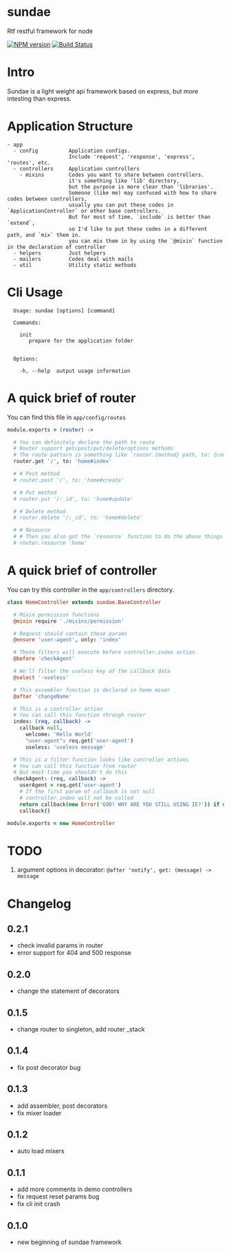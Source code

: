 sundae
======

Rtf restful framework for node

[![NPM version][npm-image]][npm-url] [![Build Status][travis-image]][travis-url]

# Intro

Sundae is a light weight api framework based on express, but more intesting than express.

# Application Structure
```
- app
  - config          Application configs.
                    Include 'request', 'response', 'express', 'routes', etc.
  - controllers     Application controllers
    - mixins        Codes you want to share between controllers.
                    it's something like 'lib' directory,
                    but the purpose is more clear than 'libraries'.
                    Someone (like me) may confused with how to share codes between controllers,
                    usually you can put these codes in `ApplicationController` or other base controllers.
                    But for most of time, `include` is better than `extend`,
                    so I'd like to put these codes in a different path, and `mix` them in.
                    you can mix them in by using the `@mixin` function in the declaration of controller
  - helpers         Just helpers
  - mailers         Codes deal with mails
  - util            Utility static methods
```

# Cli Usage
```
  Usage: sundae [options] [command]

  Commands:

    init
       prepare for the application folder


  Options:

    -h, --help  output usage information
```
# A quick brief of router

You can find this file in `app/config/routes`

```coffeescript
module.exports = (router) ->

  # You can definitely declare the path to route
  # Router support get/post/put/delete/options methods
  # The route pattarn is something like `router.{method} path, to: {controller}#{action}`
  router.get '/', to: 'home#index'

  # # Post method
  # router.post '/', to: 'home#create'

  # # Put method
  # router.put '/:_id', to: 'home#update'

  # # Delete method
  # router.delete '/:_id', to: 'home#delete'

  # # Resource
  # # Then you also got the `resource` function to do the above things more restfully
  # router.resource 'home'
```

# A quick brief of controller

You can try this controller in the `app/controllers` directory.

```coffeescript
class HomeController extends sundae.BaseController

  # Mixin permission functions
  @mixin require './mixins/permission'

  # Request should contain these params
  @ensure 'user-agent', only: 'index'

  # These filters will execute before controller.index action
  @before 'checkAgent'

  # We'll filter the useless key of the callback data
  @select '-useless'

  # This assembler function is declared in home mixer
  @after 'changeName'

  # This is a controller action
  # You can call this function through router
  index: (req, callback) ->
    callback null,
      welcome: 'Hello World'
      "user-agent": req.get('user-agent')
      useless: 'useless message'

  # This is a filter function looks like controller actions
  # You can call this function from router
  # But most time you shouldn't do this
  checkAgent: (req, callback) ->
    userAgent = req.get('user-agent')
    # If the first param of callback is not null
    # controller.index will not be called
    return callback(new Error('GOD! WHY ARE YOU STILL USING IE?')) if userAgent.match /MSIE/
    callback()

module.exports = new HomeController
```

# TODO

1. argument options in decorator: `@after 'notify', get: (message) -> message`

# Changelog
## 0.2.1
* check invalid params in router
* error support for 404 and 500 response

## 0.2.0
* change the statement of decorators

## 0.1.5
* change router to singleton, add router _stack

## 0.1.4
* fix post decorator bug

## 0.1.3
* add assembler, post decorators
* fix mixer loader

## 0.1.2
* auto load mixers

## 0.1.1
* add more comments in demo controllers
* fix request reset params bug
* fix cli init crash

## 0.1.0
* new beginning of sundae framework

[npm-url]: https://npmjs.org/package/sundae
[npm-image]: http://img.shields.io/npm/v/sundae.svg

[travis-url]: https://travis-ci.org/sailxjx/sundae
[travis-image]: http://img.shields.io/travis/sailxjx/sundae.svg
